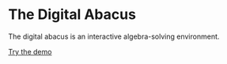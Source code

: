 # The Digital Abacus

The digital abacus is an interactive algebra-solving environment.

[Try the demo](https://digital-abacus.vercel.app/)
